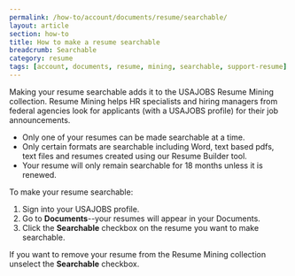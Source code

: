 ```yaml
---
permalink: /how-to/account/documents/resume/searchable/
layout: article
section: how-to
title: How to make a resume searchable
breadcrumb: Searchable
category: resume
tags: [account, documents, resume, mining, searchable, support-resume]
---
```


Making your resume searchable adds it to the USAJOBS Resume Mining collection. Resume Mining helps HR specialists and hiring managers from federal agencies look for applicants (with a USAJOBS profile) for their job announcements. 

* Only one of your resumes can be made searchable at a time.
* Only certain formats are searchable including Word, text based pdfs, text files and resumes created using our Resume Builder tool.
* Your resume will only remain searchable for 18 months unless it is renewed.

To make your resume searchable:

1. Sign into your USAJOBS profile.
2. Go to **Documents**--your resumes will appear in your Documents.
2. Click the **Searchable** checkbox on the resume you want to make searchable.

If you want to remove your resume from the Resume Mining collection unselect the **Searchable** checkbox.
